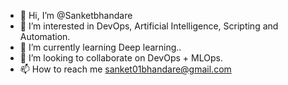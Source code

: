 - 👋 Hi, I’m @Sanketbhandare
- 👀 I’m interested in DevOps, Artificial Intelligence, Scripting and Automation. 
- 🌱 I’m currently learning Deep learning..
- 💞️ I’m looking to collaborate on DevOps + MLOps.
- 📫 How to reach me sanket01bhandare@gmail.com

<!---
Sanketbhandare/Sanketbhandare is a ✨ special ✨ repository because its `README.md` (this file) appears on your GitHub profile.
You can click the Preview link to take a look at your changes.
--->
